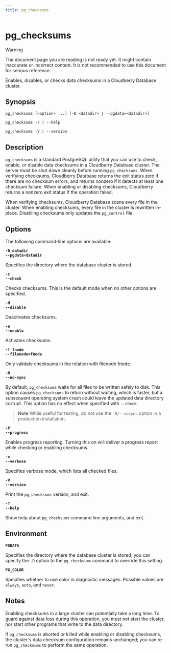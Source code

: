 ```yaml
---
title: pg_checksums
---
```


# pg_checksums

> [!WARNING]
> The document page you are reading is not ready yet. It might contain inaccurate or incorrect content. It is not recommended to use this document for serious reference.

Enables, disables, or checks data checksums in a Cloudberry Database cluster.

## Synopsis

```shell
pg_checksums [<option> ...] [-D <datadir> | --pgdata=<datadir>]

pg_checksums -? | --help

pg_checksums -V | --version
```

## Description

`pg_checksums` is a standard PostgreSQL utility that you can use to check, enable, or disable data checksums in a Cloudberry Database cluster. The server must be shut down cleanly before running `pg_checksums`. When verifying checksums, Cloudberry Database returns the exit status zero if there are no checksum errors, and returns nonzero if it detects at least one checksum failure. When enabling or disabling checksums, Cloudberry returns a nonzero exit status if the operation failed.

When verifying checksums, Cloudberry Database scans every file in the cluster. When enabling checksums, every file in the cluster is rewritten in-place. Disabling checksums only updates the `pg_control` file.


## Options

The following command-line options are available:

**`-D datadir`**<br />
**`--pgdata=datadir`**

Specifies the directory where the database cluster is stored.

**`-c`**<br />
**`--check`**

Checks checksums. This is the default mode when no other options are specified.

**`-d`**<br />
**`--disable`**

Deactivates checksums.

**`-e`**<br />
**`--enable`**

Activates checksums.

**`-f fnode`**<br />
**`--filenode=fnode`**

Only validate checksums in the relation with filenode fnode.

**`-N`**<br />
**`--no-sync`**

By default, `pg_checksums` waits for all files to be written safely to disk. This option causes `pg_checksums` to return without waiting, which is faster, but a subsequent operating system crash could leave the updated data directory corrupt. This option has no effect when specified with `--check`.

> **Note**
> While useful for testing, do not use the `-N/--nosync` option in a production installation.

**`-P`**<br />
**`--progress`**

Enables progress reporting. Turning this on will deliver a progress report while checking or enabling checksums.

**`-v`**<br />
**`--verbose`**

Specifies verbose mode, which lists all checked files.

**`-V`**<br />
**`--version`**

Print the `pg_checksums` version, and exit.

**`-?`**<br />
**`--help`**

Show help about `pg_checksums` command line arguments, and exit.


## Environment

**`PGDATA`**

Specifies the directory where the database cluster is stored; you can specify the `-D` option to the `pg_checksums` command to override this setting.

**`PG_COLOR`**

Specifies whether to use color in diagnostic messages. Possible values are `always`, `auto`, and `never`.

## Notes

Enabling checksums in a large cluster can potentially take a long time. To guard against data loss during this operation, you must not start the cluster, nor start other programs that write to the data directory.

If `pg_checksums` is aborted or killed while enabling or disabling checksums, the cluster's data checksum configuration remains unchanged; you can re-run `pg_checksums` to perform the same operation.
